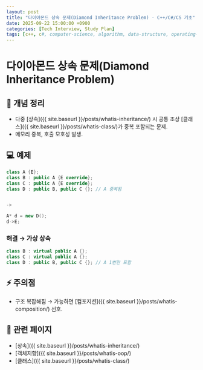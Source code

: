 ```yaml
---
layout: post
title: "다이아몬드 상속 문제(Diamond Inheritance Problem) - C++/C#/CS 기초"
date: 2025-09-22 15:00:00 +0900
categories: [Tech Interview, Study Plan]
tags: [c++, c#, computer-science, algorithm, data-structure, operating-system, network, database, design-pattern]
---
```


# 다이아몬드 상속 문제(Diamond Inheritance Problem)

## 📌 개념 정리
- 다중 [상속]({{ site.baseurl }}/posts/whatis-inheritance/) 시 공통 조상 [클래스]({{ site.baseurl }}/posts/whatis-class/)가 중복 포함되는 문제.
- 메모리 중복, 호출 모호성 발생.

## 💻 예제
```cpp
class A {E};
class B : public A {E override};
class C : public A {E override};
class D : public B, public C {}; // A 중복됨


->

A* d = new D();
d->E;
```

### 해결 → 가상 상속
```cpp
class B : virtual public A {};
class C : virtual public A {};
class D : public B, public C {}; // A 1번만 포함
```

## ⚡ 주의점
- 구조 복잡해짐 → 가능하면 [컴포지션]({{ site.baseurl }}/posts/whatis-composition/) 선호.

## 🔗 관련 페이지
- [상속]({{ site.baseurl }}/posts/whatis-inheritance/)
- [객체지향]({{ site.baseurl }}/posts/whatis-oop/)
- [클래스]({{ site.baseurl }}/posts/whatis-class/)
